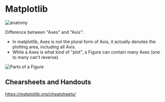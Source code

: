 # Matplotlib

![anatomy](https://matplotlib.org/stable/_images/anatomy.png)

Difference between "Axes" and "Axis":

- In matplotlib, Axes is not the plural form of Axis, it actually denotes the plotting area, including all Axis.
- While a Axes is what kind of "plot", a Figure can contain many Axes (one to many can't reverse).

![Parts of a Figure](https://matplotlib.org/1.5.1/_images/fig_map.png)

## Chearsheets and Handouts

<https://matplotlib.org/cheatsheets/>
